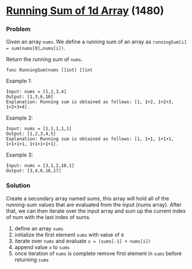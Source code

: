 # [Running Sum of 1d Array](https://leetcode.com/problems/running-sum-of-1d-array/) (1480)

### Problem

Given an array `nums`. We define a running sum of an array as `runningSum[i] = sum(nums[0]…nums[i])`.

Return the running sum of `nums`.

```
func RunningSum(nums []int) []int
```

Example 1:

```
Input: nums = [1,2,3,4]
Output: [1,3,6,10]
Explanation: Running sum is obtained as follows: [1, 1+2, 1+2+3, 1+2+3+4].
```

Example 2:

```
Input: nums = [1,1,1,1,1]
Output: [1,2,3,4,5]
Explanation: Running sum is obtained as follows: [1, 1+1, 1+1+1, 1+1+1+1, 1+1+1+1+1].
```

Example 3:

```
Input: nums = [3,1,2,10,1]
Output: [3,4,6,16,17]
```

### Solution

Create a secondary array named sums, this array will hold all of the running-sum values that are evaluated from the input (nums array). After that, we can then iterate over the input array and sum up the current index of num with the last index of sums.

1. define an array `sums`
2. initialize the first element `sums` with value of `0`
3. iterate over `nums` and evaluate `x = (sums[-1] + nums[i])`
4. append value `x` to `sums`
5. once iteration of `nums` is complete remove first element in `sums` before returning `sums`
